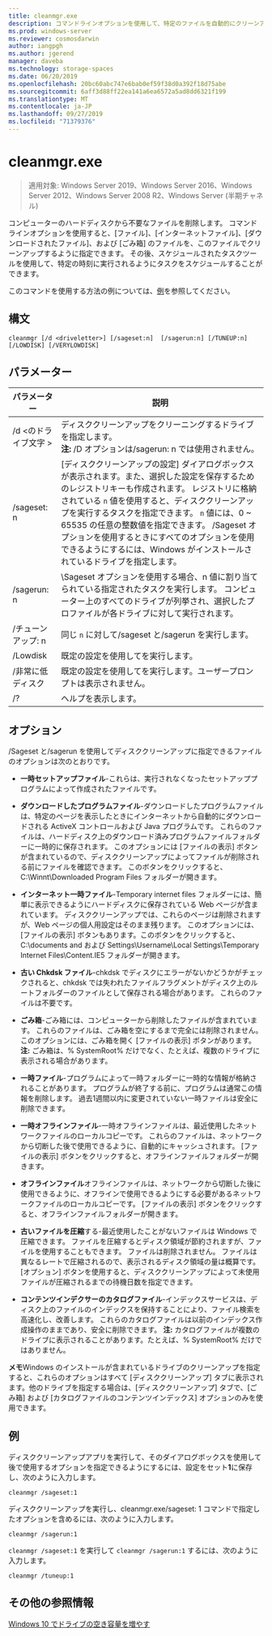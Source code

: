 ```yaml
---
title: cleanmgr.exe
description: コマンドラインオプションを使用して、特定のファイルを自動的にクリーンアップするようにディスククリーンアップツール (Cleanmgr.exe) を構成する方法について説明します。
ms.prod: windows-server
ms.reviewer: cosmosdarwin
author: iangpgh
ms.author: jgerend
manager: daveba
ms.technology: storage-spaces
ms.date: 06/20/2019
ms.openlocfilehash: 20bc60abc747e6bab0ef59f38d0a392f18d75abe
ms.sourcegitcommit: 6aff3d88ff22ea141a6ea6572a5ad8dd6321f199
ms.translationtype: MT
ms.contentlocale: ja-JP
ms.lasthandoff: 09/27/2019
ms.locfileid: "71379376"
---
```

# <a name="cleanmgr"></a>cleanmgr.exe

> 適用対象: Windows Server 2019、Windows Server 2016、Windows Server 2012、Windows Server 2008 R2、Windows Server (半期チャネル)

コンピューターのハードディスクから不要なファイルを削除します。 コマンドラインオプションを使用すると、[ファイル]、[インターネットファイル]、[ダウンロードされたファイル]、および [ごみ箱] のファイルを、このファイルでクリーンアップするように指定できます。 その後、スケジュールされたタスクツールを使用して、特定の時刻に実行されるようにタスクをスケジュールすることができます。

このコマンドを使用する方法の例については、[例](#examples)を参照してください。

## <a name="syntax"></a>構文

```
cleanmgr [/d <driveletter>] [/sageset:n]  [/sagerun:n] [/TUNEUP:n] [/LOWDISK] [/VERYLOWDISK]
```

## <a name="parameters"></a>パラメーター

|      パラメーター      |    説明     |
| ------------------- | ------------------ |
|  /d \<のドライブ文字 >          | ディスククリーンアップをクリーニングするドライブを指定します。<br>**注:** /D オプションは/sagerun: n では使用されません。 |
| /sageset: n | [ディスククリーンアップの設定] ダイアログボックスが表示されます。また、選択した設定を保存するためのレジストリキーも作成されます。 レジストリに格納されている `n` 値を使用すると、ディスククリーンアップを実行するタスクを指定できます。 `n` 値には、0 ~ 65535 の任意の整数値を指定できます。 /Sageset オプションを使用するときにすべてのオプションを使用できるようにするには、Windows がインストールされているドライブを指定します。  |
|  /sagerun: n  |  \Sageset オプションを使用する場合、n 値に割り当てられている指定されたタスクを実行します。 コンピューター上のすべてのドライブが列挙され、選択したプロファイルが各ドライブに対して実行されます。           |
| /チューンアップ: n    | 同じ `n` に対して/sageset と/sagerun を実行します。 |
| /Lowdisk     | 既定の設定を使用してを実行します。 |
| /非常に低ディスク | 既定の設定を使用してを実行します。ユーザープロンプトは表示されません。 |
| /?           | ヘルプを表示します。 |

## <a name="options"></a>オプション

/Sageset と/sagerun を使用してディスククリーンアップに指定できるファイルのオプションは次のとおりです。

- **一時セットアップファイル**-これらは、実行されなくなったセットアッププログラムによって作成されたファイルです。

- **ダウンロードしたプログラムファイル**-ダウンロードしたプログラムファイルは、特定のページを表示したときにインターネットから自動的にダウンロードされる ActiveX コントロールおよび Java プログラムです。 これらのファイルは、ハードディスク上のダウンロード済みプログラムファイルフォルダーに一時的に保存されます。 このオプションには [ファイルの表示] ボタンが含まれているので、ディスククリーンアップによってファイルが削除される前にファイルを確認できます。 このボタンをクリックすると、C:\Winnt\Downloaded Program Files フォルダーが開きます。

- **インターネット一時ファイル**-Temporary internet files フォルダーには、簡単に表示できるようにハードディスクに保存されている Web ページが含まれています。 ディスククリーンアップでは、これらのページは削除されますが、Web ページの個人用設定はそのまま残ります。 このオプションには、[ファイルの表示] ボタンもあります。このボタンをクリックすると、C:\documents and および Settings\Username\Local Settings\Temporary Internet Files\Content.IE5 フォルダーが開きます。 

- **古い Chkdsk ファイル**-chkdsk でディスクにエラーがないかどうかがチェックされると、chkdsk では失われたファイルフラグメントがディスク上のルートフォルダーのファイルとして保存される場合があります。 これらのファイルは不要です。

- **ごみ箱**-ごみ箱には、コンピューターから削除したファイルが含まれています。 これらのファイルは、ごみ箱を空にするまで完全には削除されません。 このオプションには、ごみ箱を開く [ファイルの表示] ボタンがあります。 **注:** ごみ箱は、% SystemRoot% だけでなく、たとえば、複数のドライブに表示される場合があります。

- **一時ファイル**-プログラムによって一時フォルダーに一時的な情報が格納されることがあります。 プログラムが終了する前に、プログラムは通常この情報を削除します。 過去1週間以内に変更されていない一時ファイルは安全に削除できます。

- **一時オフラインファイル**-一時オフラインファイルは、最近使用したネットワークファイルのローカルコピーです。 これらのファイルは、ネットワークから切断した後で使用できるように、自動的にキャッシュされます。 [ファイルの表示] ボタンをクリックすると、オフラインファイルフォルダーが開きます。

- **オフラインファイル**オフラインファイルは、ネットワークから切断した後に使用できるように、オフラインで使用できるようにする必要があるネットワークファイルのローカルコピーです。 [ファイルの表示] ボタンをクリックすると、オフラインファイルフォルダーが開きます。

- **古いファイルを圧縮**する-最近使用したことがないファイルは Windows で圧縮できます。 ファイルを圧縮するとディスク領域が節約されますが、ファイルを使用することもできます。 ファイルは削除されません。 ファイルは異なるレートで圧縮されるので、表示されるディスク領域の量は概算です。 [オプション] ボタンを使用すると、ディスククリーンアップによって未使用ファイルが圧縮されるまでの待機日数を指定できます。

- **コンテンツインデクサーのカタログファイル**-インデックスサービスは、ディスク上のファイルのインデックスを保持することにより、ファイル検索を高速化し、改善します。 これらのカタログファイルは以前のインデックス作成操作のままであり、安全に削除できます。 **注:** カタログファイルが複数のドライブに表示されることがあります。たとえば、% SystemRoot% だけではありません。

**メモ**Windows のインストールが含まれているドライブのクリーンアップを指定すると、これらのオプションはすべて [ディスククリーンアップ] タブに表示されます。他のドライブを指定する場合は、[ディスククリーンアップ] タブで、[ごみ箱] および [カタログファイルのコンテンツインデックス] オプションのみを使用できます。 

## <a name="examples"></a>例

ディスククリーンアップアプリを実行して、そのダイアログボックスを使用して後で使用するオプションを指定できるようにするには、設定をセット**1**に保存し、次のように入力します。

```
cleanmgr /sageset:1
```

ディスククリーンアップを実行し、cleanmgr.exe/sageset: 1 コマンドで指定したオプションを含めるには、次のように入力します。

```
cleanmgr /sagerun:1
```

```cleanmgr /sageset:1``` を実行して ```cleanmgr /sagerun:1``` するには、次のように入力します。

```
cleanmgr /tuneup:1
```

## <a name="additional-references"></a>その他の参照情報

[Windows 10 でドライブの空き容量を増やす](https://support.microsoft.com/en-us/help/12425/windows-10-free-up-drive-space)
